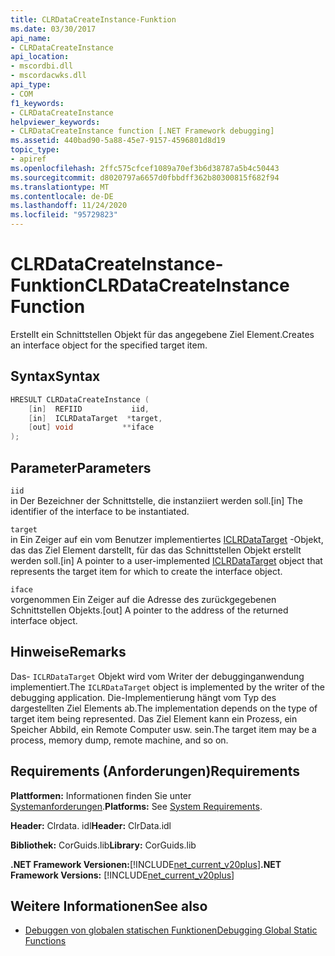 ```yaml
---
title: CLRDataCreateInstance-Funktion
ms.date: 03/30/2017
api_name:
- CLRDataCreateInstance
api_location:
- mscordbi.dll
- mscordacwks.dll
api_type:
- COM
f1_keywords:
- CLRDataCreateInstance
helpviewer_keywords:
- CLRDataCreateInstance function [.NET Framework debugging]
ms.assetid: 440bad90-5a88-45e7-9157-4596801d8d19
topic_type:
- apiref
ms.openlocfilehash: 2ffc575cfcef1089a70ef3b6d38787a5b4c50443
ms.sourcegitcommit: d8020797a6657d0fbbdff362b80300815f682f94
ms.translationtype: MT
ms.contentlocale: de-DE
ms.lasthandoff: 11/24/2020
ms.locfileid: "95729823"
---
```

# <a name="clrdatacreateinstance-function"></a><span data-ttu-id="02985-102">CLRDataCreateInstance-Funktion</span><span class="sxs-lookup"><span data-stu-id="02985-102">CLRDataCreateInstance Function</span></span>

<span data-ttu-id="02985-103">Erstellt ein Schnittstellen Objekt für das angegebene Ziel Element.</span><span class="sxs-lookup"><span data-stu-id="02985-103">Creates an interface object for the specified target item.</span></span>  
  
## <a name="syntax"></a><span data-ttu-id="02985-104">Syntax</span><span class="sxs-lookup"><span data-stu-id="02985-104">Syntax</span></span>  
  
```cpp  
HRESULT CLRDataCreateInstance (  
    [in]  REFIID           iid,
    [in]  ICLRDataTarget  *target,
    [out] void           **iface  
);  
```  
  
## <a name="parameters"></a><span data-ttu-id="02985-105">Parameter</span><span class="sxs-lookup"><span data-stu-id="02985-105">Parameters</span></span>  

 `iid`  
 <span data-ttu-id="02985-106">in Der Bezeichner der Schnittstelle, die instanziiert werden soll.</span><span class="sxs-lookup"><span data-stu-id="02985-106">[in] The identifier of the interface to be instantiated.</span></span>  
  
 `target`  
 <span data-ttu-id="02985-107">in Ein Zeiger auf ein vom Benutzer implementiertes [ICLRDataTarget](iclrdatatarget-interface.md) -Objekt, das das Ziel Element darstellt, für das das Schnittstellen Objekt erstellt werden soll.</span><span class="sxs-lookup"><span data-stu-id="02985-107">[in] A pointer to a user-implemented [ICLRDataTarget](iclrdatatarget-interface.md) object that represents the target item for which to create the interface object.</span></span>  
  
 `iface`  
 <span data-ttu-id="02985-108">vorgenommen Ein Zeiger auf die Adresse des zurückgegebenen Schnittstellen Objekts.</span><span class="sxs-lookup"><span data-stu-id="02985-108">[out] A pointer to the address of the returned interface object.</span></span>  
  
## <a name="remarks"></a><span data-ttu-id="02985-109">Hinweise</span><span class="sxs-lookup"><span data-stu-id="02985-109">Remarks</span></span>  

 <span data-ttu-id="02985-110">Das- `ICLRDataTarget` Objekt wird vom Writer der debugginganwendung implementiert.</span><span class="sxs-lookup"><span data-stu-id="02985-110">The `ICLRDataTarget` object is implemented by the writer of the debugging application.</span></span> <span data-ttu-id="02985-111">Die-Implementierung hängt vom Typ des dargestellten Ziel Elements ab.</span><span class="sxs-lookup"><span data-stu-id="02985-111">The implementation depends on the type of target item being represented.</span></span> <span data-ttu-id="02985-112">Das Ziel Element kann ein Prozess, ein Speicher Abbild, ein Remote Computer usw. sein.</span><span class="sxs-lookup"><span data-stu-id="02985-112">The target item may be a process, memory dump, remote machine, and so on.</span></span>  
  
## <a name="requirements"></a><span data-ttu-id="02985-113">Requirements (Anforderungen)</span><span class="sxs-lookup"><span data-stu-id="02985-113">Requirements</span></span>  

 <span data-ttu-id="02985-114">**Plattformen:** Informationen finden Sie unter [Systemanforderungen](../../get-started/system-requirements.md).</span><span class="sxs-lookup"><span data-stu-id="02985-114">**Platforms:** See [System Requirements](../../get-started/system-requirements.md).</span></span>  
  
 <span data-ttu-id="02985-115">**Header:** Clrdata. idl</span><span class="sxs-lookup"><span data-stu-id="02985-115">**Header:** ClrData.idl</span></span>  
  
 <span data-ttu-id="02985-116">**Bibliothek:** CorGuids.lib</span><span class="sxs-lookup"><span data-stu-id="02985-116">**Library:** CorGuids.lib</span></span>  
  
 <span data-ttu-id="02985-117">**.NET Framework Versionen:**[!INCLUDE[net_current_v20plus](../../../../includes/net-current-v20plus-md.md)]</span><span class="sxs-lookup"><span data-stu-id="02985-117">**.NET Framework Versions:** [!INCLUDE[net_current_v20plus](../../../../includes/net-current-v20plus-md.md)]</span></span>  
  
## <a name="see-also"></a><span data-ttu-id="02985-118">Weitere Informationen</span><span class="sxs-lookup"><span data-stu-id="02985-118">See also</span></span>

- [<span data-ttu-id="02985-119">Debuggen von globalen statischen Funktionen</span><span class="sxs-lookup"><span data-stu-id="02985-119">Debugging Global Static Functions</span></span>](debugging-global-static-functions.md)
